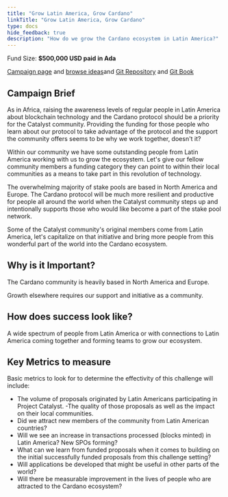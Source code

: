 ```yaml
---
title: "Grow Latin America, Grow Cardano"
linkTitle: "Grow Latin America, Grow Cardano"
type: docs
hide_feedback: true
description: "How do we grow the Cardano ecosystem in Latin America?"
---
```

Fund Size: **$500,000 USD paid in Ada**

[Campaign page](https://cardano.ideascale.com/a/campaign-home/26242) and [browse ideas](https://cardano.ideascale.com/a/ideas/top/campaign-filter/byids/campaigns/26242/stage/unspecified)and [Git Repository](https://github.com/Catalyst-Challenges/F7-Grow-Latin-America-Grow-Cardano) and [Git Book](https://quality-assurance-dao.gitbook.io/catalyst-fund-7-challenges/fund-7/grow-latin-america-grow-cardano)

## Campaign Brief
As in Africa, raising the awareness levels of regular people in Latin America about blockchain technology and the Cardano protocol should be a priority for the Catalyst community. Providing the funding for those people who learn about our protocol to take advantage of the protocol and the support the community offers seems to be why we work together, doesn't it?

Within our community we have some outstanding people from Latin America working with us to grow the ecosystem. Let's give our fellow community members a funding category they can point to within their local communities as a means to take part in this revolution of technology.

The overwhelming majority of stake pools are based in North America and Europe. The Cardano protocol will be much more resilient and productive for people all around the world when the Catalyst community steps up and intentionally supports those who would like become a part of the stake pool network.

Some of the Catalyst community's original members come from Latin America, let's capitalize on that initiative and bring more people from this wonderful part of the world into the Cardano ecosystem.

## Why is it Important?
The Cardano community is heavily based in North America and Europe.

Growth elsewhere requires our support and initiative as a community.

## How does success look like?
A wide spectrum of people from Latin America or with connections to Latin America coming together and forming teams to grow our ecosystem.

## Key Metrics to measure
Basic metrics to look for to determine the effectivity of this challenge will include:

- The volume of proposals originated by Latin Americans participating in Project Catalyst.
-The quality of those proposals as well as the impact on their local communities.
- Did we attract new members of the community from Latin American countries?
- Will we see an increase in transactions processed (blocks minted) in Latin America? New SPOs forming?
- What can we learn from funded proposals when it comes to building on the initial successfully funded proposals from this challenge setting?
- Will applications be developed that might be useful in other parts of the world?
- Will there be measurable improvement in the lives of people who are attracted to the Cardano ecosystem?
